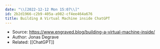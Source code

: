 ```yaml
---
date: "\\[2022-12-12 Mon 15:07\\]"
id: 2b2d1966-c2b9-405a-a982-cf4ee464a676
title: Building A Virtual Machine inside ChatGPT
---
```


- Source: <https://www.engraved.blog/building-a-virtual-machine-inside/>
- Author: Jonas Degrave
- Related: [[ChatGPT]]
